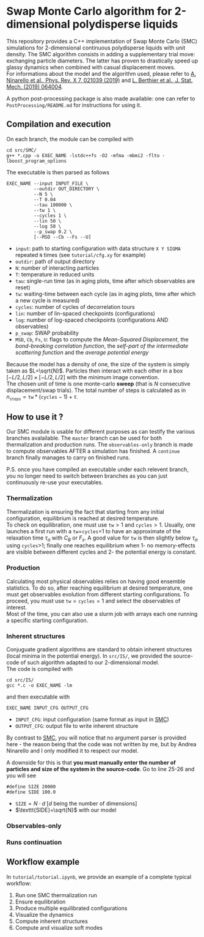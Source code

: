# Swap Monte Carlo algorithm for 2-dimensional polydisperse liquids

This repository provides a C++ implementation of Swap Monte Carlo (SMC) simulations
for 2-dimensional continuous polydisperse liquids with unit density. The SMC algorithm consists in adding a supplementary trial move: exchanging particle diameters. The latter has proven to drastically speed up glassy dynamics when combined with casual displacement moves. <br>
For informations about the model and the algorithm used, please refer to [A. Ninarello et al., Phys. Rev. X 7, 021039 (2019)](https://link.aps.org/doi/10.1103/PhysRevX.7.021039) and [L. Berthier et al., J. Stat. Mech. (2019) 064004](https://iopscience.iop.org/article/10.1088/1742-5468/ab1910). 

A python post-processing package is also made available: one can refer to `PostProcessing/README.md` for instructions for using it.

## Compilation and execution
On each branch, the module can be compiled with
```
cd src/SMC/
g++ *.cpp -o EXEC_NAME -lstdc++fs -O2 -mfma -mbmi2 -flto -lboost_program_options
```
The executable is then parsed as follows
```
EXEC_NAME --input INPUT_FILE \ 
          --outdir OUT_DIRECTORY \
          --N 5 \
          --T 0.04
          --tau 100000 \
          --tw 1 \
          --cycles 1 \
          --lin 50 \
          --log 50 \
          --p_swap 0.2 \
          [--MSD --Cb --Fs --U]
```
- `input`: path to starting configuration with data structure `X Y SIGMA` repeated `N` times (see `tutorial/cfg.xy` for example)
- `outdir`: path of output directory
- `N`: number of interacting particles
- `T`: temperature in reduced units
- `tau`: single-run time (as in aging plots, time after which observables are reset)
- `tw`: waiting-time between each cycle (as in aging plots, time after which a new cycle is measured)
- `cycles`: number of cycles of decorrelation tours
- `lin`: number of lin-spaced checkpoints (configurations)
- `log`: number of log-spaced checkpoints (configurations AND observables)
- `p_swap`: SWAP probability
- `MSD`, `Cb`, `Fs`, `U`: flags to compute the _Mean-Squared Displacement_, the _bond-breaking correlation function_, the _self-part of the intermediate scattering function_ and the _average potential energy_


Because the model has a density of one, the size of the system is simply taken as $L=\sqrt{N}$. Particles then interact with each other in a box $[-L/2,L/2]\times [-L/2,L/2]$ with the minimum image convention. <br>
The chosen unit of time is one monte-carlo **sweep** (that is $N$ consecutive displacement/swap trials). The total number of steps is calculated as in $n_\texttt{steps}=\texttt{tw}*(\texttt{cycles}-1)+\tau$.

## How to use it ?
Our SMC module is usable for different purposes as can testify the various branches avalailable. The `master` branch can be used for both thermalization and production runs. The `observables-only` branch is made to compute observables AFTER a simulation has finished. A `continue` branch finally manages to carry on finished runs. 

P.S. once you have compiled an executable under each relevent branch, you no longer need to switch between branches as you can just continuously re-use your executables.

### Thermalization
Thermalization is ensuring the fact that starting from any initial configuration, equilibrium is reached at desired temperature. <br>
To check on equilibration, one must use $\texttt{tw}>1$ and $\texttt{cycles}>1$. Usually, one launches a first run with a `tw`=`cycles`=1 to have an approximate of the relaxation time $\tau_\alpha$ with $C_B$ or $F_s$. A good value for `tw` is then slightly below $\tau_\alpha$ using `cycles`>1; finally one reaches equilibrium when 1- no memory-effects are visible between different cycles and 2- the potential energy is constant.

### Production
Calculating most physical observables relies on having good ensemble statistics. To do so, after reaching equilibrium at desired temperature, one must get observables evolution from different starting configurations. To proceed, you must use $\texttt{tw}=\texttt{cycles}=1$ and select the observables of interest.<br>
Most of the time, you can also use a slurm job with arrays each one running a specific starting configuration.

### Inherent structures
Conjuguate gradient algorithms are standard to obtain inherent structures (local minima in the potential energy). In `src/IS/`, we provided the source-code of such algorithm adapted to our 2-dimensional model. <br>
The code is compiled with
```
cd src/IS/
gcc *.c -o EXEC_NAME -lm
```
and then executable with
```
EXEC_NAME INPUT_CFG OUTPUT_CFG
```
- `INPUT_CFG`: input configuration (same format as input in [SMC](#compilation-and-execution))
- `OUTPUT_CFG`: output file to write inherent structure

By contrast to [SMC](#compilation-and-execution), you will notice that no argument parser is provided here - the reason being that the code was not written by me, but by Andrea Ninarello and I only modified it to respect our model. 

A downside for this is that **you must manually enter the number of particles and size of the system in the source-code**. Go to line 25-26 and you will see
```
#define SIZE 20000
#define SIDE 100.0
```
- $\texttt{SIZE}=N\cdot d$ [$d$ being the number of dimensions]
- $\texttt{SIDE}=\sqrt{N}$ with our model

### Observables-only

### Runs continuation

## Workflow example

In `tutorial/tutorial.ipynb`, we provide an example of a complete typical workflow:

1. Run one SMC thermalization run
1. Ensure equilibration
1. Produce multiple equilibrated configurations
1. Visualize the dynamics
1. Compute inherent structures
1. Compute and visualize soft modes